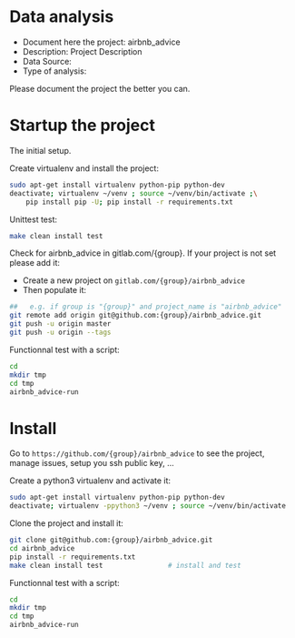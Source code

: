 # Data analysis
- Document here the project: airbnb_advice
- Description: Project Description
- Data Source:
- Type of analysis:

Please document the project the better you can.

# Startup the project

The initial setup.

Create virtualenv and install the project:
```bash
sudo apt-get install virtualenv python-pip python-dev
deactivate; virtualenv ~/venv ; source ~/venv/bin/activate ;\
    pip install pip -U; pip install -r requirements.txt
```

Unittest test:
```bash
make clean install test
```

Check for airbnb_advice in gitlab.com/{group}.
If your project is not set please add it:

- Create a new project on `gitlab.com/{group}/airbnb_advice`
- Then populate it:

```bash
##   e.g. if group is "{group}" and project_name is "airbnb_advice"
git remote add origin git@github.com:{group}/airbnb_advice.git
git push -u origin master
git push -u origin --tags
```

Functionnal test with a script:

```bash
cd
mkdir tmp
cd tmp
airbnb_advice-run
```

# Install

Go to `https://github.com/{group}/airbnb_advice` to see the project, manage issues,
setup you ssh public key, ...

Create a python3 virtualenv and activate it:

```bash
sudo apt-get install virtualenv python-pip python-dev
deactivate; virtualenv -ppython3 ~/venv ; source ~/venv/bin/activate
```

Clone the project and install it:

```bash
git clone git@github.com:{group}/airbnb_advice.git
cd airbnb_advice
pip install -r requirements.txt
make clean install test                # install and test
```
Functionnal test with a script:

```bash
cd
mkdir tmp
cd tmp
airbnb_advice-run
```
